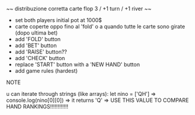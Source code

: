 ~~ distribuzione corretta carte flop 3 / +1 turn / +1 river ~~

- set both players initial pot at 1000$
- carte coperte oppo fino al 'fold' o a quando tutte le carte sono girate (dopo ultima bet)
- add 'FOLD' button
- add 'BET' button
- add 'RAISE' button??
- add 'CHECK' button
- replace 'START' button with a 'NEW HAND' button
- add game rules (hardest)

NOTE

u can iterate through strings (like arrays):
let nino = ['QH'] => console.log(nino[0][0]) => it returns 'Q' => USE THIS VALUE TO COMPARE HAND RANKINGS!!!!!!!!!!!!
